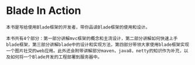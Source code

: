 # Blade In Action

    本书是写给使用Blade框架的开发者，带你品读Blade框架的使用和设计。

    本书共有4个部分：第一部分讲解mvc框架的概念和主流设计，第二部分讲解如何快速上手blade框架，第三部分讲解blade中的设计和实现方法，第四部分带领大家使用blade框架实现一个图片社交的web应用。此外还会附带讲解部分maven，java8，netty的知识作为补充，以及如何将一个Blade开发的工程部署到服务器中。
